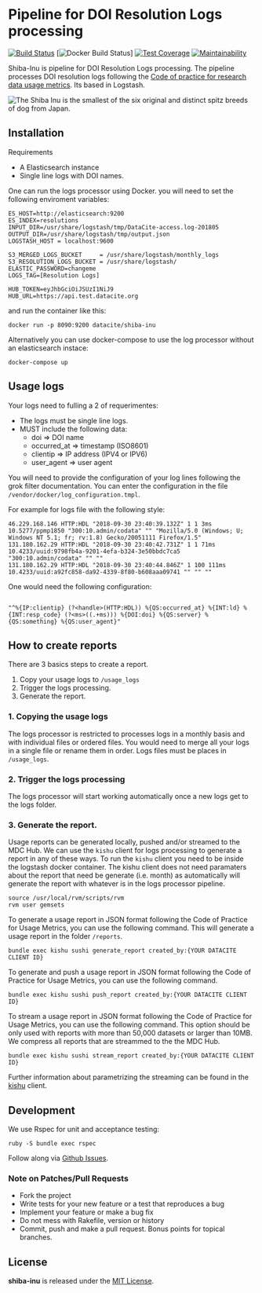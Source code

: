 # Pipeline for DOI Resolution Logs processing

[![Build Status](https://travis-ci.org/datacite/shiba-inu.svg?branch=master)](https://travis-ci.org/datacite/shiba-inu) 
[![Docker Build Status](https://img.shields.io/docker/build/datacite/shiba-inu.svg)]
[![Test Coverage](https://api.codeclimate.com/v1/badges/107d556dafb28c85d261/test_coverage)](https://codeclimate.com/github/datacite/shiba-inu/test_coverage)
[![Maintainability](https://api.codeclimate.com/v1/badges/107d556dafb28c85d261/maintainability)](https://codeclimate.com/github/datacite/shiba-inu/maintainability)

Shiba-Inu is pipeline for DOI Resolution Logs processing. The pipeline processes DOI resolution logs following the [Code of practice for research data usage metrics](https://doi.org/10.7287/peerj.preprints.26505v1). Its based in Logstash.


![The Shiba Inu is the smallest of the six original and distinct spitz breeds of dog from Japan.](https://i.imgur.com/ueW0Leo.jpg)


## Installation

Requirements

- A Elasticsearch instance
- Single line logs with DOI names.


One can run the logs processor using Docker. you will need to set the following enviroment variables:

```
ES_HOST=http://elasticsearch:9200
ES_INDEX=resolutions
INPUT_DIR=/usr/share/logstash/tmp/DataCite-access.log-201805
OUTPUT_DIR=/usr/share/logstash/tmp/output.json
LOGSTASH_HOST = localhost:9600

S3_MERGED_LOGS_BUCKET     = /usr/share/logstash/monthly_logs
S3_RESOLUTION_LOGS_BUCKET = /usr/share/logstash/
ELASTIC_PASSWORD=changeme
LOGS_TAG=[Resolution Logs]

HUB_TOKEN=eyJhbGciOiJSUzI1NiJ9
HUB_URL=https://api.test.datacite.org
```


and run the container like this:

```
docker run -p 8090:9200 datacite/shiba-inu
```

Alternatively you can use docker-compose to use the log processor without an elasticsearch instace:


```
docker-compose up
```

## Usage logs

Your logs need to fulling a 2 of requerimentes:

- The logs must be single line logs.
- MUST include the following data:
  - doi => DOI name
  - occurred_at => timestamp (ISO8601)
  - clientip => IP address (IPV4 or IPV6)
  - user_agent => user agent


You will need to provide the configuration of your log lines following the grok filter documentation. You can enter the configuration in the file `/vendor/docker/log_configuration.tmpl`. 

For example for logs file with the following style:

```text
46.229.168.146 HTTP:HDL "2018-09-30 23:40:39.132Z" 1 1 3ms 10.5277/ppmp1850 "300:10.admin/codata" "" "Mozilla/5.0 (Windows; U; Windows NT 5.1; fr; rv:1.8) Gecko/20051111 Firefox/1.5"
131.180.162.29 HTTP:HDL "2018-09-30 23:40:42.731Z" 1 1 71ms 10.4233/uuid:9798fb4a-9201-4efa-b324-3e50bbdc7ca5 "300:10.admin/codata" "" ""
131.180.162.29 HTTP:HDL "2018-09-30 23:40:44.846Z" 1 100 111ms 10.4233/uuid:a92fc858-da92-4339-8f80-b608aaa09741 "" "" ""

```
One would need the following configuration:

```logstash

"^%{IP:clientip} (?<handle>(HTTP:HDL)) %{QS:occurred_at} %{INT:ld} %{INT:resp_code} (?<ms>((.+ms))) %{DOI:doi} %{QS:server} %{QS:something} %{QS:user_agent}"

```

## How to create reports

There are 3 basics steps to create a report.

1. Copy your usage logs to `/usage_logs`
2. Trigger the logs processing.
3. Generate the report.


### 1. Copying the usage logs

The logs processor is restricted to processes logs in a monthly basis and with individual files or ordered files. You would need to merge all your logs in a single file or rename them in order. Logs files must be places in `/usage_logs`.


### 2. Trigger the logs processing

The logs processor will start working automatically once a new logs get to the logs folder.

### 3. Generate the report.

Usage reports can be generated locally, pushed and/or streamed to the MDC Hub. We can use the `kishu` client for logs processing to generate a report in any of these ways. To run the `kishu` client you need to be inside the logstash docker container. The kishu client does not need paramaters about the report that need be generate (i.e. month) as automatically will generate the report with whatever is in the logs processor pipeline.


```shell 
source /usr/local/rvm/scripts/rvm
rvm user gemsets
```

To generate a usage report in JSON format following the Code of Practice for Usage Metrics, you can use the following command. This will generate a usage report in the folder `/reports`.



```shell
bundle exec kishu sushi generate_report created_by:{YOUR DATACITE CLIENT ID}
```

To generate and push a usage report in JSON format following the Code of Practice for Usage Metrics, you can use the following command. 

```shell
bundle exec kishu sushi push_report created_by:{YOUR DATACITE CLIENT ID}
```

To stream a usage report in JSON format following the Code of Practice for Usage Metrics, you can use the following command. This option should be only used with reports with more than 50,000 datasets or larger than 10MB. We compress all reports that are streammed to the the MDC Hub.

```shell
bundle exec kishu sushi stream_report created_by:{YOUR DATACITE CLIENT ID}
```

Further information about parametrizing the streaming can be found in the [kishu](https://github.com/datacite/kishu) client.


## Development

We use Rspec for unit and acceptance testing:

```
ruby -S bundle exec rspec
```

Follow along via [Github Issues](https://github.com/datacite/shiba-inu/issues).

### Note on Patches/Pull Requests

* Fork the project
* Write tests for your new feature or a test that reproduces a bug
* Implement your feature or make a bug fix
* Do not mess with Rakefile, version or history
* Commit, push and make a pull request. Bonus points for topical branches.

## License
**shiba-inu** is released under the [MIT License](https://github.com/datacite/shiba-inu/blob/master/LICENSE).
